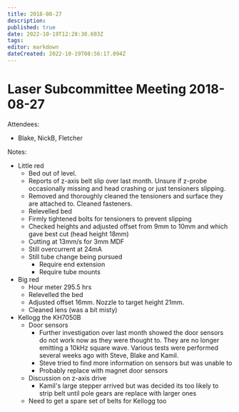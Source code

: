```yaml
---
title: 2018-08-27
description: 
published: true
date: 2022-10-19T12:28:30.693Z
tags: 
editor: markdown
dateCreated: 2022-10-19T08:56:17.094Z
---
```


# Laser Subcommittee Meeting 2018-08-27

Attendees:

-   Blake, NickB, Fletcher

Notes:

-   Little red
    -   Bed out of level.
    -   Reports of z-axis belt slip over last month. Unsure if z-probe occasionally missing and head crashing or just tensioners slipping.
    -   Removed and thoroughly cleaned the tensioners and surface they are attached to. Cleaned fasteners.
    -   Relevelled bed
    -   Firmly tightened bolts for tensioners to prevent slipping
    -   Checked heights and adjusted offset from 9mm to 10mm and which gave best cut (head height 18mm)
    -   Cutting at 13mm/s for 3mm MDF
    -   Still overcurrent at 24mA
    -   Still tube change being pursued
        -   Require end extension
        -   Require tube mounts
-   Big red
    -   Hour meter 295.5 hrs
    -   Relevelled the bed
    -   Adjusted offset 16mm. Nozzle to target height 21mm.
    -   Cleaned lens (was a bit misty)
-   Kellogg the KH7050B
    -   Door sensors
        -   Further investigation over last month showed the door sensors do not work now as they were thought to. They are no longer emitting a 10kHz square wave. Various tests were performed several weeks ago with Steve, Blake and Kamil.
        -   Steve tried to find more information on sensors but was unable to
        -   Probably replace with magnet door sensors
    -   Discussion on z-axis drive
        -   Kamil's large stepper arrived but was decided its too likely to strip belt until pole gears are replace with larger ones
    -   Need to get a spare set of belts for Kellogg too
